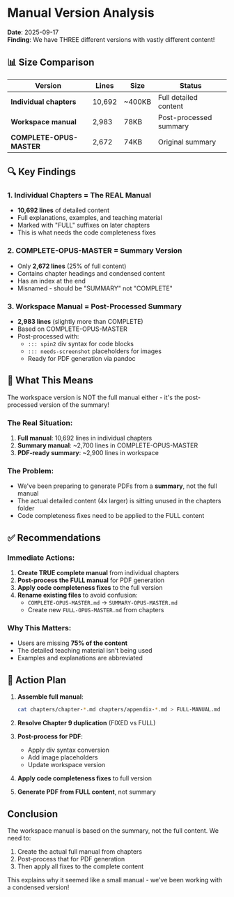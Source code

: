 # Manual Version Analysis

**Date**: 2025-09-17  
**Finding**: We have THREE different versions with vastly different content!

## 📊 Size Comparison

| Version | Lines | Size | Status |
|---------|-------|------|--------|
| **Individual chapters** | 10,692 | ~400KB | Full detailed content |
| **Workspace manual** | 2,983 | 78KB | Post-processed summary |
| **COMPLETE-OPUS-MASTER** | 2,672 | 74KB | Original summary |

## 🔍 Key Findings

### 1. Individual Chapters = The REAL Manual
- **10,692 lines** of detailed content
- Full explanations, examples, and teaching material
- Marked with "FULL" suffixes on later chapters
- This is what needs the code completeness fixes

### 2. COMPLETE-OPUS-MASTER = Summary Version
- Only **2,672 lines** (25% of full content)
- Contains chapter headings and condensed content
- Has an index at the end
- Misnamed - should be "SUMMARY" not "COMPLETE"

### 3. Workspace Manual = Post-Processed Summary
- **2,983 lines** (slightly more than COMPLETE)
- Based on COMPLETE-OPUS-MASTER
- Post-processed with:
  - `::: spin2` div syntax for code blocks
  - `::: needs-screenshot` placeholders for images
  - Ready for PDF generation via pandoc

## 📝 What This Means

The workspace version is NOT the full manual either - it's the post-processed version of the summary! 

### The Real Situation:
1. **Full manual**: 10,692 lines in individual chapters
2. **Summary manual**: ~2,700 lines in COMPLETE-OPUS-MASTER
3. **PDF-ready summary**: ~2,900 lines in workspace

### The Problem:
- We've been preparing to generate PDFs from a **summary**, not the full manual
- The actual detailed content (4x larger) is sitting unused in the chapters folder
- Code completeness fixes need to be applied to the FULL content

## ✅ Recommendations

### Immediate Actions:
1. **Create TRUE complete manual** from individual chapters
2. **Post-process the FULL manual** for PDF generation  
3. **Apply code completeness fixes** to the full version
4. **Rename existing files** to avoid confusion:
   - `COMPLETE-OPUS-MASTER.md` → `SUMMARY-OPUS-MASTER.md`
   - Create new `FULL-OPUS-MASTER.md` from chapters

### Why This Matters:
- Users are missing **75% of the content**
- The detailed teaching material isn't being used
- Examples and explanations are abbreviated

## 🎯 Action Plan

1. **Assemble full manual**:
   ```bash
   cat chapters/chapter-*.md chapters/appendix-*.md > FULL-MANUAL.md
   ```

2. **Resolve Chapter 9 duplication** (FIXED vs FULL)

3. **Post-process for PDF**:
   - Apply div syntax conversion
   - Add image placeholders
   - Update workspace version

4. **Apply code completeness fixes** to full version

5. **Generate PDF from FULL content**, not summary

## Conclusion

The workspace manual is based on the summary, not the full content. We need to:
1. Create the actual full manual from chapters
2. Post-process that for PDF generation
3. Then apply all fixes to the complete content

This explains why it seemed like a small manual - we've been working with a condensed version!